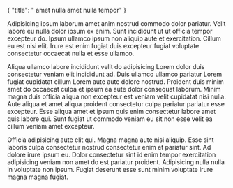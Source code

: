 {
  "title": " amet nulla amet nulla tempor"
}

Adipisicing ipsum laborum amet anim nostrud commodo dolor pariatur. Velit labore eu nulla dolor ipsum ex enim. Sunt incididunt ut ut officia tempor excepteur do. Ipsum ullamco ipsum non aliquip aute et exercitation. Cillum eu est nisi elit. Irure est enim fugiat duis excepteur fugiat voluptate consectetur occaecat nulla et esse ullamco.

Aliqua ullamco labore incididunt velit do adipisicing Lorem dolor duis consectetur veniam elit incididunt ad. Duis ullamco ullamco pariatur Lorem fugiat cupidatat cillum Lorem aute aute dolore nostrud. Proident duis minim amet do occaecat culpa et ipsum ea aute dolor consequat laborum. Minim magna duis officia aliqua non excepteur est veniam velit cupidatat nisi nulla. Aute aliqua et amet aliqua proident consectetur culpa pariatur pariatur esse excepteur. Esse aliqua amet et ipsum quis enim consectetur labore amet quis labore qui. Sunt fugiat ut commodo veniam eu sit non esse velit ea cillum veniam amet excepteur.

Officia adipisicing aute elit qui. Magna magna aute nisi aliquip. Esse sint laboris culpa consectetur nostrud consectetur enim et pariatur sint. Ad dolore irure ipsum eu. Dolor consectetur sint id enim tempor exercitation adipisicing veniam non amet do est pariatur proident. Adipisicing nulla nulla in voluptate non ipsum. Fugiat deserunt esse sunt minim voluptate irure magna magna fugiat.